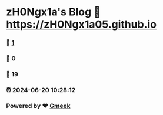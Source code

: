 # zH0Ngx1a's Blog :link: https://zH0Ngx1a05.github.io 
### :page_facing_up: [1](https://zH0Ngx1a05.github.io/tag.html) 
### :speech_balloon: 0 
### :hibiscus: 19 
### :alarm_clock: 2024-06-20 10:28:12 
### Powered by :heart: [Gmeek](https://github.com/Meekdai/Gmeek)
